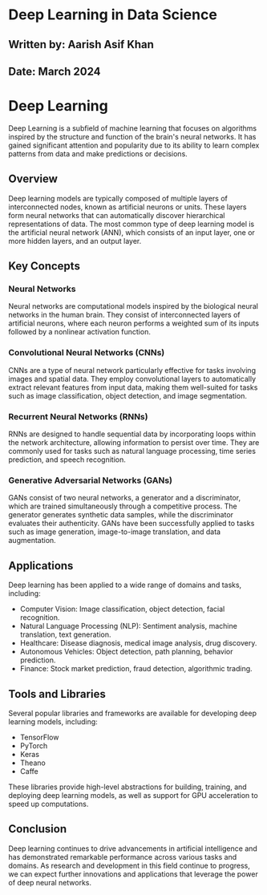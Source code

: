 # **Deep Learning in Data Science**

## **Written by:** Aarish Asif Khan

## **Date:** March 2024

# **Deep Learning**

Deep Learning is a subfield of machine learning that focuses on algorithms inspired by the structure and function of the brain's neural networks. It has gained significant attention and popularity due to its ability to learn complex patterns from data and make predictions or decisions.

## **Overview**

Deep learning models are typically composed of multiple layers of interconnected nodes, known as artificial neurons or units. These layers form neural networks that can automatically discover hierarchical representations of data. The most common type of deep learning model is the artificial neural network (ANN), which consists of an input layer, one or more hidden layers, and an output layer.

## **Key Concepts**

### **Neural Networks**

Neural networks are computational models inspired by the biological neural networks in the human brain. They consist of interconnected layers of artificial neurons, where each neuron performs a weighted sum of its inputs followed by a nonlinear activation function.

### **Convolutional Neural Networks (CNNs)**

CNNs are a type of neural network particularly effective for tasks involving images and spatial data. They employ convolutional layers to automatically extract relevant features from input data, making them well-suited for tasks such as image classification, object detection, and image segmentation.

### **Recurrent Neural Networks (RNNs)**

RNNs are designed to handle sequential data by incorporating loops within the network architecture, allowing information to persist over time. They are commonly used for tasks such as natural language processing, time series prediction, and speech recognition.

### **Generative Adversarial Networks (GANs)**

GANs consist of two neural networks, a generator and a discriminator, which are trained simultaneously through a competitive process. The generator generates synthetic data samples, while the discriminator evaluates their authenticity. GANs have been successfully applied to tasks such as image generation, image-to-image translation, and data augmentation.

## **Applications**

Deep learning has been applied to a wide range of domains and tasks, including:

- Computer Vision: Image classification, object detection, facial recognition.
- Natural Language Processing (NLP): Sentiment analysis, machine translation, text generation.
- Healthcare: Disease diagnosis, medical image analysis, drug discovery.
- Autonomous Vehicles: Object detection, path planning, behavior prediction.
- Finance: Stock market prediction, fraud detection, algorithmic trading.

## **Tools and Libraries**

Several popular libraries and frameworks are available for developing deep learning models, including:

- TensorFlow
- PyTorch
- Keras
- Theano
- Caffe

These libraries provide high-level abstractions for building, training, and deploying deep learning models, as well as support for GPU acceleration to speed up computations.

## **Conclusion**

Deep learning continues to drive advancements in artificial intelligence and has demonstrated remarkable performance across various tasks and domains. As research and development in this field continue to progress, we can expect further innovations and applications that leverage the power of deep neural networks.
